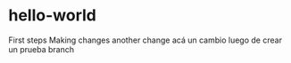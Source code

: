 # hello-world
First steps
Making changes
another change
acá un cambio luego de crear un prueba branch
